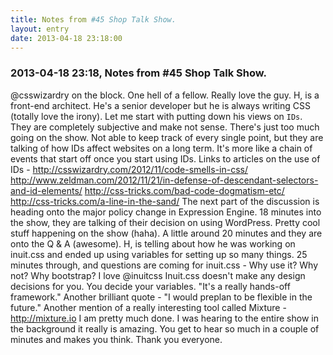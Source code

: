 ```yaml
---
title: Notes from #45 Shop Talk Show.
layout: entry
date: 2013-04-18 23:18:00
---
```

### 2013-04-18 23:18, Notes from #45 Shop Talk Show. 

@csswizardry on the block. One hell of a fellow. Really love the guy. H, is a front-end architect. He's a senior developer but he is always writing CSS (totally love the irony). Let me start with putting down his views on `IDs`. They are completely subjective and make not sense. There's just too much going on the show. Not able to keep track of every single point, but they are talking of how IDs affect websites on a long term. It's more like a chain of events that start off once you start using IDs. Links to articles on the use of IDs - http://csswizardry.com/2012/11/code-smells-in-css/ http://www.zeldman.com/2012/11/21/in-defense-of-descendant-selectors-and-id-elements/ http://css-tricks.com/bad-code-dogmatism-etc/ http://css-tricks.com/a-line-in-the-sand/ The next part of the discussion is heading onto the major policy change in Expression Engine. 18 minutes into the show, they are talking of their decision on using WordPress. Pretty cool stuff happening on the show (haha). A little around 20 minutes and they are onto the Q & A (awesome). H, is telling about how he was working on inuit.css and ended up using variables for setting up so many things. 25 minutes through, and questions are coming for inuit.css - Why use it? Why not? Why bootstrap? I love @inuitcss Inuit.css doesn't make any design decisions for you. You decide your variables. "It's a really hands-off framework." Another brilliant quote - "I would preplan to be flexible in the future." Another mention of a really interesting tool called Mixture - http://mixture.io I am pretty much done. I was hearing to the entire show in the background it really is amazing. You get to hear so much in a couple of minutes and makes you think. Thank you everyone. 
